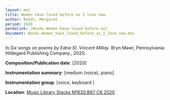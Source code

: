 ```yaml
---
layout: mei
title: Women have loved before as I love now
author: Bonds, Margaret
period: 2020
permalink: /Bonds-Women-have-loved-before-as/
document: Bonds-Women_have_loved_before_as_I_love_now.mei
---
```


In *Six songs on poems by Edna St. Vincent Millay.* Bryn Mawr, Pennsylvania:  Hildegard Publishing Company., 2020.

**Composition/Publication date**: [2020]

**Instrumentation summary**: [medium (voice), piano]

**Instrumentation group**: [voice, keyboard ]

**Location**: <a href="https://tufts-primo.hosted.exlibrisgroup.com/permalink/f/14dinuo/01TUN_ALMA21275315470003851" target="_blank">Music Library Stacks M1620.B67 C6 2020</a>
